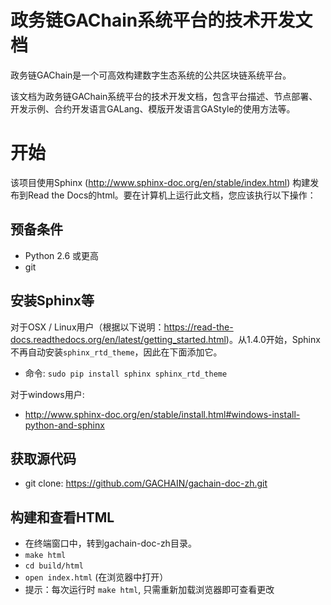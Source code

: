 # 政务链GAChain系统平台的技术开发文档

政务链GAChain是一个可高效构建数字生态系统的公共区块链系统平台。  

该文档为政务链GAChain系统平台的技术开发文档，包含平台描述、节点部署、开发示例、合约开发语言GALang、模版开发语言GAStyle的使用方法等。

开始
======================

该项目使用Sphinx (http://www.sphinx-doc.org/en/stable/index.html) 构建发布到Read the Docs的html。要在计算机上运行此文档，您应该执行以下操作：

预备条件
--------------------------------------------------------------------------------
* Python 2.6 或更高
* git

安装Sphinx等
--------------------------------------------------------------------------------
对于OSX / Linux用户（根据以下说明：https://read-the-docs.readthedocs.org/en/latest/getting_started.html)。从1.4.0开始，Sphinx不再自动安装``sphinx_rtd_theme``，因此在下面添加它。

* 命令: ``sudo pip install sphinx sphinx_rtd_theme``

对于windows用户:

* http://www.sphinx-doc.org/en/stable/install.html#windows-install-python-and-sphinx

获取源代码
--------------------------------------------------------------------------------
* git clone: https://github.com/GACHAIN/gachain-doc-zh.git

构建和查看HTML
--------------------------------------------------------------------------------
* 在终端窗口中，转到gachain-doc-zh目录。
* ``make html``
* ``cd build/html``
* ``open index.html`` (在浏览器中打开）
* 提示：每次运行时 ``make html``, 只需重新加载浏览器即可查看更改
